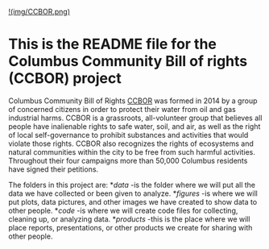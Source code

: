 
[!(img/CCBOR.png)](https://github.com/AbbaTek-Group/CCBOR/tree/main/Figures/Images/CCBOR.png)
# This is the README file for the Columbus Community Bill of rights (CCBOR) project

Columbus Community Bill of Rights [CCBOR](https://thrivingearthexchange.org/project/columbus-oh-ccbor/) was formed in 2014 by a group of concerned citizens  in order to protect their water from oil and gas industrial harms. CCBOR is a grassroots, all-volunteer group that believes all people have inalienable rights to safe water, soil, and air, as well as the right of local self-governance to prohibit substances and activities that would violate those rights. CCBOR also recognizes the rights of ecosystems and natural communities within the city to be free from such harmful activities. Throughout their four campaigns more than 50,000 Columbus residents have signed their petitions.

The folders in this project are:
*_data_ -is the folder where we will put all the data we have collected or been given to analyze.
*_figures_ -is where we will put plots, data pictures, and other images we have created to show data to other people.
*_code_ -is where we will create code files for collecting, cleaning up, or analyzing data.
*_products_ -this is the place where we will place reports, presentations, or other products we create for sharing with other people.
